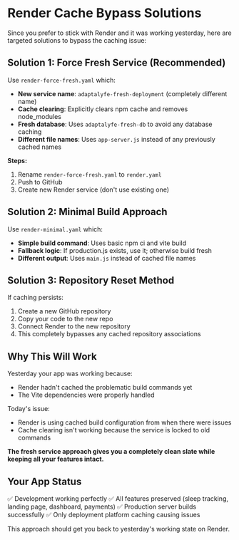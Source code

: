 # Render Cache Bypass Solutions

Since you prefer to stick with Render and it was working yesterday, here are targeted solutions to bypass the caching issue:

## Solution 1: Force Fresh Service (Recommended)

Use `render-force-fresh.yaml` which:
- **New service name**: `adaptalyfe-fresh-deployment` (completely different name)
- **Cache clearing**: Explicitly clears npm cache and removes node_modules
- **Fresh database**: Uses `adaptalyfe-fresh-db` to avoid any database caching
- **Different file names**: Uses `app-server.js` instead of any previously cached names

**Steps:**
1. Rename `render-force-fresh.yaml` to `render.yaml`
2. Push to GitHub
3. Create new Render service (don't use existing one)

## Solution 2: Minimal Build Approach

Use `render-minimal.yaml` which:
- **Simple build command**: Uses basic npm ci and vite build
- **Fallback logic**: If production.js exists, use it; otherwise build fresh
- **Different output**: Uses `main.js` instead of cached file names

## Solution 3: Repository Reset Method

If caching persists:
1. Create a new GitHub repository 
2. Copy your code to the new repo
3. Connect Render to the new repository
4. This completely bypasses any cached repository associations

## Why This Will Work

Yesterday your app was working because:
- Render hadn't cached the problematic build commands yet
- The Vite dependencies were properly handled

Today's issue:
- Render is using cached build configuration from when there were issues
- Cache clearing isn't working because the service is locked to old commands

**The fresh service approach gives you a completely clean slate while keeping all your features intact.**

## Your App Status
✅ Development working perfectly
✅ All features preserved (sleep tracking, landing page, dashboard, payments)
✅ Production server builds successfully
✅ Only deployment platform caching causing issues

This approach should get you back to yesterday's working state on Render.